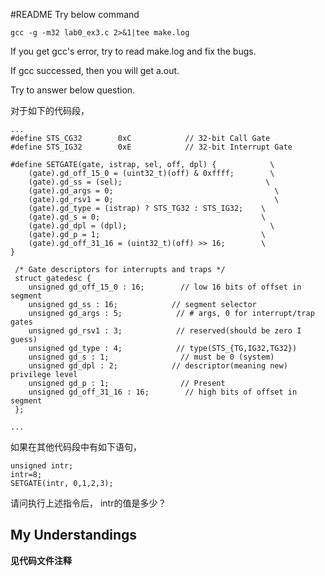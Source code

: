 #README
Try below command

```
gcc -g -m32 lab0_ex3.c 2>&1|tee make.log
```

If you get gcc's error, try to read make.log and fix the bugs.

If gcc successed, then you will get a.out. 

Try to answer below question. 

对于如下的代码段，

```
...
#define STS_CG32        0xC            // 32-bit Call Gate
#define STS_IG32        0xE            // 32-bit Interrupt Gate

#define SETGATE(gate, istrap, sel, off, dpl) {            \
    (gate).gd_off_15_0 = (uint32_t)(off) & 0xffff;        \
    (gate).gd_ss = (sel);                                \
    (gate).gd_args = 0;                                    \
    (gate).gd_rsv1 = 0;                                    \
    (gate).gd_type = (istrap) ? STS_TG32 : STS_IG32;    \
    (gate).gd_s = 0;                                    \
    (gate).gd_dpl = (dpl);                                \
    (gate).gd_p = 1;                                    \
    (gate).gd_off_31_16 = (uint32_t)(off) >> 16;        \
}

 /* Gate descriptors for interrupts and traps */
 struct gatedesc {
    unsigned gd_off_15_0 : 16;        // low 16 bits of offset in segment
    unsigned gd_ss : 16;            // segment selector
    unsigned gd_args : 5;            // # args, 0 for interrupt/trap gates
    unsigned gd_rsv1 : 3;            // reserved(should be zero I guess)
    unsigned gd_type : 4;            // type(STS_{TG,IG32,TG32})
    unsigned gd_s : 1;                // must be 0 (system)
    unsigned gd_dpl : 2;            // descriptor(meaning new) privilege level
    unsigned gd_p : 1;                // Present
    unsigned gd_off_31_16 : 16;        // high bits of offset in segment
 };
 
... 

```

如果在其他代码段中有如下语句，

```
unsigned intr;
intr=8;
SETGATE(intr, 0,1,2,3);
```

请问执行上述指令后， intr的值是多少？


## My Understandings

**见代码文件注释**
